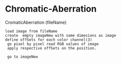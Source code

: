 # Chromatic-Aberration

CromaticAberration (fileName)

    load image from fileName
    create  empty imageNew with same dimesions as image
    define offSets for each color channel(3)
     go pixel by pixel read RGB values of image
     apply respective offSets on the position.

     go to imageNew 
